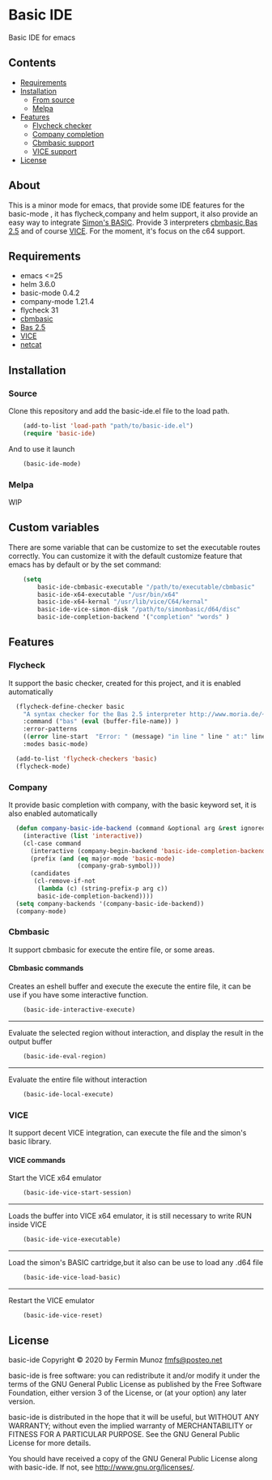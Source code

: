 # Basic IDE
Basic IDE for emacs

## Contents
- [Requirements](#requirements)
- [Installation](#installation)
  - [From source](#source)
  - [Melpa](#melpa)
- [Features](#features)
  - [Flycheck checker](#flycheck)
  - [Company completion](#company)
  - [Cbmbasic support](#cbmbasic)
  - [VICE support](#vice)
- [License](#license)

## About
This is a minor mode for emacs, that provide some IDE features for the basic-mode , it has flycheck,company and helm support,
it also provide an easy way to integrate [Simon's BASIC](https://en.wikipedia.org/wiki/Simons%27_BASIC).
Provide 3 interpreters [cbmbasic](https://github.com/mist64/cbmbasic),[Bas 2.5](http://www.moria.de/~michael/bas/) and of course [VICE](https://vice-emu.sourceforge.io/).
For the moment, it's focus on the c64 support.


## Requirements

- emacs <=25
- helm 3.6.0
- basic-mode 0.4.2
- company-mode 1.21.4
- flycheck 31
- [cbmbasic](https://github.com/mist64/cbmbasic)
- [Bas 2.5](http://www.moria.de/~michael/bas/)
- [VICE](https://vice-emu.sourceforge.io/)
- [netcat](https://en.wikipedia.org/wiki/Netcat)

## Installation

### Source
Clone this repository and add the basic-ide.el file to the load path.

``` lisp
	(add-to-list 'load-path "path/to/basic-ide.el")
	(require 'basic-ide)
``` 
And to use it launch

``` lisp
	(basic-ide-mode)
``` 

### Melpa
WIP


## Custom variables
There are some variable that can be customize to set the executable routes correctly.
You can customize it with the default customize feature that emacs has by default or
by the set command:

``` lisp
	(setq 
		basic-ide-cbmbasic-executable "/path/to/executable/cbmbasic"
		basic-ide-x64-executable "/usr/bin/x64"
		basic-ide-x64-kernal "/usr/lib/vice/C64/kernal"
		basic-ide-vice-simon-disk "/path/to/simonbasic/d64/disc"
		basic-ide-completion-backend '("completion" "words" )
``` 

## Features
### Flycheck
It support the basic checker, created for this project, and it is enabled automatically 

``` lisp
  (flycheck-define-checker basic
    "A syntax checker for the Bas 2.5 interpreter http://www.moria.de/~michael/bas/"
    :command ("bas" (eval (buffer-file-name)) )
    :error-patterns
    ((error line-start  "Error: " (message) "in line " line " at:" line-end))
    :modes basic-mode)

  (add-to-list 'flycheck-checkers 'basic)
  (flycheck-mode)
``` 

### Company
It provide basic completion with company, with the basic keyword set, it is also enabled automatically

``` lisp
  (defun company-basic-ide-backend (command &optional arg &rest ignored)
    (interactive (list 'interactive))
    (cl-case command
      (interactive (company-begin-backend 'basic-ide-completion-backend))
      (prefix (and (eq major-mode 'basic-mode)
                   (company-grab-symbol)))
      (candidates
       (cl-remove-if-not
        (lambda (c) (string-prefix-p arg c))
        basic-ide-completion-backend))))
  (setq company-backends '(company-basic-ide-backend))
  (company-mode)
``` 

### Cbmbasic
It support cbmbasic for execute the entire file, or some areas.

#### Cbmbasic commands
Creates an eshell buffer and execute the execute the entire file, it can be use if you have some interactive function.

``` lisp
	(basic-ide-interactive-execute)
``` 
---
Evaluate the selected region without interaction, and display the result in the output buffer

``` lisp
	(basic-ide-eval-region)
``` 

---
Evaluate the entire file without interaction

``` lisp
	(basic-ide-local-execute)
``` 


### VICE
It support decent VICE integration, can execute the file and the simon's basic library.

#### VICE commands
Start the VICE x64 emulator

``` lisp
	(basic-ide-vice-start-session)
``` 

---
Loads the buffer into VICE x64 emulator, it is still necessary to write RUN inside VICE

``` lisp
	(basic-ide-vice-executable)
``` 

---
Load the simon's BASIC cartridge,but it also can be use to load any .d64 file

``` lisp
	(basic-ide-vice-load-basic)
``` 

---
Restart the VICE emulator

``` lisp
	(basic-ide-vice-reset)
``` 



## License
basic-ide Copyright © 2020 by Fermin Munoz <fmfs@posteo.net>

basic-ide is free software: you can redistribute it and/or modify
it under the terms of the GNU General Public License as published by
the Free Software Foundation, either version 3 of the License, or
(at your option) any later version.

basic-ide is distributed in the hope that it will be useful,
but WITHOUT ANY WARRANTY; without even the implied warranty of
MERCHANTABILITY or FITNESS FOR A PARTICULAR PURPOSE.  See the
GNU General Public License for more details.

You should have received a copy of the GNU General Public License
along with basic-ide.  If not, see <http://www.gnu.org/licenses/>.
